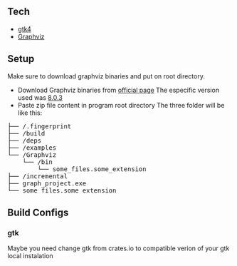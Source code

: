 ## Tech
- [gtk4](https://gtk-rs.org/gtk4-rs/stable/latest/book/installation.html)
- [Graphviz](https://graphviz.org/)

## Setup
Make sure to download graphviz binaries and put on root directory.
- Download Graphviz binaries from [official page](https://graphviz.org/download/)
The especific version used was [8.0.3](https://gitlab.com/api/v4/projects/4207231/packages/generic/graphviz-releases/8.0.3/windows_10_msbuild_Release_graphviz-8.0.3-win32.zip)
- Paste zip file content in program root directory
The three folder will be like this:
<pre>
├── /.fingerprint
├── /build
├── /deps
├── /examples
└── /Graphviz
    └── /bin
        └── some_files.some_extension
├── /incremental
├── graph_project.exe
└── some_files.some_extension
</pre>



## Build Configs
### gtk
Maybe you need change gtk from crates.io to compatible verion of your gtk local instalation
